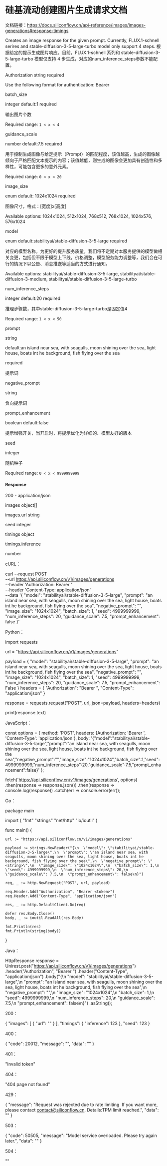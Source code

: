 # 硅基流动创建图片生成请求文档

文档链接：https://docs.siliconflow.cn/api-reference/images/images-generations#response-timings

Creates an image response for the given prompt. Currently, FLUX.1-schnell serires and stable-diffusion-3-5-large-turbo model only support 4 steps.
根据给定的提示生成图片响应。目前，FLUX.1-schnell 系列和 stable-diffusion-3-5-large-turbo 模型仅支持 4 步生成，对应的num_inference_steps参数不能配置。

Authorization string required

Use the following format for authentication: Bearer<your api key>



batch_size 

integer default:1 required

输出图片个数

Required range: `1 < x < 4`



guidance_scale 

number default:7.5 required

用于控制生成图像与给定提示（Prompt）的匹配程度，该值越高，生成的图像越倾向于严格匹配文本提示的内容；该值越低，则生成的图像会更加具有创造性和多样性，可能包含更多的意外元素。

Required range: `0 < x < 20`



image_size 

enum<string>  default: 1024x1024 required

图像尺寸，格式：[宽度]x[高度]

Available options: 1024x1024, 512x1024, 768x512, 768x1024, 1024x576, 576x1024



model 

enum<string> default:stabilityai/stable-diffusion-3-5-large required

对应的模型名称。为更好的提升服务质量，我们将不定期对本服务提供的模型做相关变更，包括但不限于模型上下线，价格调整，模型服务能力调整等，我们会在可行的情况下以公告、消息推送等适当的方式进行通知。

Available options: stabilityai/stable-diffusion-3-5-large, stabilityai/stable-diffusion-3-medium, stabilityai/stable-diffusion-3-5-large-turbo



num_inference_steps 

integer default:20 required

推理步骤数，其中stable-diffusion-3-5-large-turbo是固定值4

Required range: `1 < x < 50`



prompt 

string  

default:an island near sea, with seagulls, moon shining over the sea, light house, boats int he background, fish flying over the sea

required

提示词



negative_prompt 

string

负向提示词



prompt_enhancement 

boolean default:false

提示增强开关，当开启时，将提示优化为详细的、模型友好的版本



seed 

integer

随机种子

Required range: `0 < x < 9999999999`





#### Response

200 - application/json



images object[]

images.url string



seed integer



timings object

timings.inference

number





cURL：

curl --request POST \
  --url https://api.siliconflow.cn/v1/images/generations \
  --header 'Authorization: Bearer <token>' \
  --header 'Content-Type: application/json' \
  --data '{
  "model": "stabilityai/stable-diffusion-3-5-large",
  "prompt": "an island near sea, with seagulls, moon shining over the sea, light house, boats int he background, fish flying over the sea",
  "negative_prompt": "<string>",
  "image_size": "1024x1024",
  "batch_size": 1,
  "seed": 4999999999,
  "num_inference_steps": 20,
  "guidance_scale": 7.5,
  "prompt_enhancement": false
}'



Python：

import requests

url = "https://api.siliconflow.cn/v1/images/generations"

payload = {
    "model": "stabilityai/stable-diffusion-3-5-large",
    "prompt": "an island near sea, with seagulls, moon shining over the sea, light house, boats int he background, fish flying over the sea",
    "negative_prompt": "<string>",
    "image_size": "1024x1024",
    "batch_size": 1,
    "seed": 4999999999,
    "num_inference_steps": 20,
    "guidance_scale": 7.5,
    "prompt_enhancement": False
}
headers = {
    "Authorization": "Bearer <token>",
    "Content-Type": "application/json"
}

response = requests.request("POST", url, json=payload, headers=headers)

print(response.text)



JavaScript：

const options = {
  method: 'POST',
  headers: {Authorization: 'Bearer <token>', 'Content-Type': 'application/json'},
  body: '{"model":"stabilityai/stable-diffusion-3-5-large","prompt":"an island near sea, with seagulls, moon shining over the sea, light house, boats int he background, fish flying over the sea","negative_prompt":"<string>","image_size":"1024x1024","batch_size":1,"seed":4999999999,"num_inference_steps":20,"guidance_scale":7.5,"prompt_enhancement":false}'
};

fetch('https://api.siliconflow.cn/v1/images/generations', options)
  .then(response => response.json())
  .then(response => console.log(response))
  .catch(err => console.error(err));



Go：

package main

import (
	"fmt"
	"strings"
	"net/http"
	"io/ioutil"
)

func main() {

	url := "https://api.siliconflow.cn/v1/images/generations"
	
	payload := strings.NewReader("{\n  \"model\": \"stabilityai/stable-diffusion-3-5-large\",\n  \"prompt\": \"an island near sea, with seagulls, moon shining over the sea, light house, boats int he background, fish flying over the sea\",\n  \"negative_prompt\": \"<string>\",\n  \"image_size\": \"1024x1024\",\n  \"batch_size\": 1,\n  \"seed\": 4999999999,\n  \"num_inference_steps\": 20,\n  \"guidance_scale\": 7.5,\n  \"prompt_enhancement\": false\n}")
	
	req, _ := http.NewRequest("POST", url, payload)
	
	req.Header.Add("Authorization", "Bearer <token>")
	req.Header.Add("Content-Type", "application/json")
	
	res, _ := http.DefaultClient.Do(req)
	
	defer res.Body.Close()
	body, _ := ioutil.ReadAll(res.Body)
	
	fmt.Println(res)
	fmt.Println(string(body))

}



Java：

HttpResponse<String> response = Unirest.post("https://api.siliconflow.cn/v1/images/generations")
  .header("Authorization", "Bearer <token>")
  .header("Content-Type", "application/json")
  .body("{\n  \"model\": \"stabilityai/stable-diffusion-3-5-large\",\n  \"prompt\": \"an island near sea, with seagulls, moon shining over the sea, light house, boats int he background, fish flying over the sea\",\n  \"negative_prompt\": \"<string>\",\n  \"image_size\": \"1024x1024\",\n  \"batch_size\": 1,\n  \"seed\": 4999999999,\n  \"num_inference_steps\": 20,\n  \"guidance_scale\": 7.5,\n  \"prompt_enhancement\": false\n}")
  .asString();



200：

{
  "images": [
    {
      "url": "<string>"
    }
  ],
  "timings": {
    "inference": 123
  },
  "seed": 123
}



400：

{
  "code": 20012,
  "message": "<string>",
  "data": "<string>"
}



401：

"Invalid token"



404：

"404 page not found"



429：

{
  "message": "Request was rejected due to rate limiting. If you want more, please contact contact@siliconflow.cn. Details:TPM limit reached.",
  "data": "<string>"
}



503：

{
  "code": 50505,
  "message": "Model service overloaded. Please try again later.",
  "data": "<string>"
}



504：

"<string>"